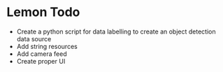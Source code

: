 # Lemon Todo

* Create a python script for data labelling to create an object detection data source
* Add string resources
* Add camera feed
* Create proper UI